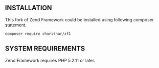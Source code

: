 INSTALLATION
------------

This fork of Zend Framework could be installed using following composer statement.

    composer require charithar/zf1

SYSTEM REQUIREMENTS
-------------------

Zend Framework requires PHP 5.2.11 or later. 

